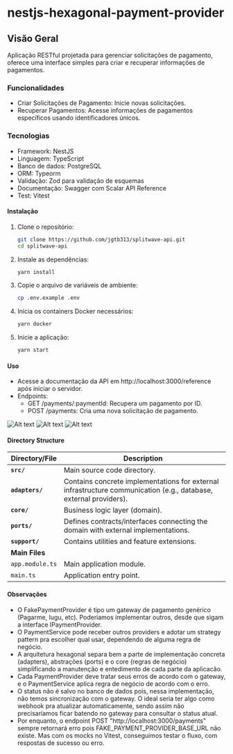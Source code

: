 # nestjs-hexagonal-payment-provider

## Visão Geral

Aplicação RESTful projetada para gerenciar solicitações de pagamento, oferece uma interface simples para criar e recuperar informações de pagamentos.

### Funcionalidades

- Criar Solicitações de Pagamento: Inicie novas solicitações.
- Recuperar Pagamentos: Acesse informações de pagamentos específicos usando identificadores únicos.

### Tecnologias

- Framework: NestJS
- Linguagem: TypeScript
- Banco de dados: PostgreSQL
- ORM: Typeorm
- Validação: Zod para validação de esquemas
- Documentação: Swagger com Scalar API Reference
- Test: Vitest

#### Instalação

1. Clone o repositório:
   ```bash
   git clone https://github.com/jgtb313/splitwave-api.git
   cd splitwave-api
   ```
2. Instale as dependências:
   ```bash
   yarn install
   ```
3. Copie o arquivo de variáveis de ambiente:
   ```bash
   cp .env.example .env
   ```
4. Inicia os containers Docker necessários:
   ```bash
   yarn docker
   ```
5. Inicie a aplicação:
   ```bash
   yarn start
   ```

#### Uso

- Acesse a documentação da API em http://localhost:3000/reference após iniciar o servidor.
- Endpoints:
  - GET /payments/:paymentId: Recupera um pagamento por ID.
  - POST /payments: Cria uma nova solicitação de pagamento.

![Alt text](https://i.imgur.com/ooJ9wPS.png)
![Alt text](https://i.imgur.com/b8iYoQc.png)
![Alt text](https://i.imgur.com/toGB2eY.png)

#### Directory Structure

| Directory/File  | Description                                                                                                       |
| --------------- | ----------------------------------------------------------------------------------------------------------------- |
| **`src/`**      | Main source code directory.                                                                                       |
| **`adapters/`** | Contains concrete implementations for external infrastructure communication (e.g., database, external providers). |
| **`core/`**     | Business logic layer (domain).                                                                                    |
| **`ports/`**    | Defines contracts/interfaces connecting the domain with external implementations.                                 |
| **`support/`**  | Contains utilities and feature extensions.                                                                        |
| **Main Files**  |                                                                                                                   |
| `app.module.ts` | Main application module.                                                                                          |
| `main.ts`       | Application entry point.                                                                                          |

#### Observações

- O FakePaymentProvider é tipo um gateway de pagamento genérico (Pagarme, Iugu, etc). Poderiamos implementar outros, desde que sigam a interface IPaymentProvider.
- O PaymentService pode receber outros providers e adotar um strategy pattern pra escolher qual usar, dependendo de alguma regra de negócio.
- A arquitetura hexagonal separa bem a parte de implementação concreta (adapters), abstrações (ports) e o core (regras de negócio) simplificando a manutenção e entedimento de cada parte da aplicacão.
- Cada PaymentProvider deve tratar seus erros de acordo com o gateway, e o PaymentService aplica regra de negócio de acordo com o erro.
- O status não é salvo no banco de dados pois, nessa implementação, não temos sincronização com o gateway. O ideal seria ter algo como webhook pra atualizar automaticamente, sendo assim não precisaríamos ficar batendo no gateway para consultar o status atual.
- Por enquanto, o endpoint POST "http://localhost:3000/payments" sempre retornará erro pois FAKE_PAYMENT_PROVIDER_BASE_URL não existe. Mas com os mocks no Vitest, conseguimos testar o fluxo, com respostas de sucesso ou erro.
